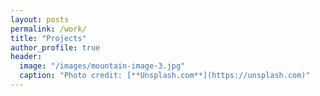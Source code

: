 ```yaml
---
layout: posts
permalink: /work/
title: "Projects"
author_profile: true
header:
  image: "/images/mountain-image-3.jpg"
  caption: "Photo credit: [**Unsplash.com**](https://unsplash.com)"
---
```



